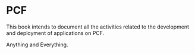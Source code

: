 # PCF

This book intends to document all the activities related to the development and deployment of applications on PCF.

Anything and Everything.

